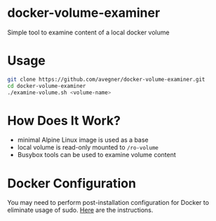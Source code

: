 # docker-volume-examiner
Simple tool to examine content of a local docker volume

# Usage
```bash
git clone https://github.com/avegner/docker-volume-examiner.git
cd docker-volume-examiner
./examine-volume.sh <volume-name>
```

# How Does It Work?
* minimal Alpine Linux image is used as a base
* local volume is read-only mounted to `/ro-volume`
* Busybox tools can be used to examine volume content

# Docker Configuration
You may need to perform post-installation configuration for Docker to eliminate usage of sudo. [Here](https://docs.docker.com/install/linux/linux-postinstall/#manage-docker-as-a-non-root-user#manage-docker-as-a-non-root-user) are the instructions.
